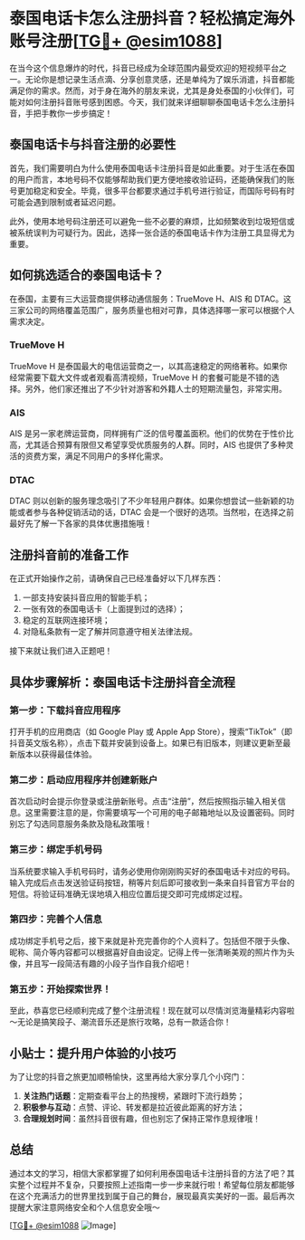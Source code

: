 # 泰国电话卡怎么注册抖音？轻松搞定海外账号注册[[TG💪+ @esim1088](https://t.me/s/esim1088)]

在当今这个信息爆炸的时代，抖音已经成为全球范围内最受欢迎的短视频平台之一。无论你是想记录生活点滴、分享创意灵感，还是单纯为了娱乐消遣，抖音都能满足你的需求。然而，对于身在海外的朋友来说，尤其是身处泰国的小伙伴们，可能对如何注册抖音账号感到困惑。今天，我们就来详细聊聊泰国电话卡怎么注册抖音，手把手教你一步步搞定！

## 泰国电话卡与抖音注册的必要性

首先，我们需要明白为什么使用泰国电话卡注册抖音是如此重要。对于生活在泰国的用户而言，本地号码不仅能够帮助我们更方便地接收验证码，还能确保我们的账号更加稳定和安全。毕竟，很多平台都要求通过手机号进行验证，而国际号码有时可能会遇到限制或者延迟问题。

此外，使用本地号码注册还可以避免一些不必要的麻烦，比如频繁收到垃圾短信或被系统误判为可疑行为。因此，选择一张合适的泰国电话卡作为注册工具显得尤为重要。

## 如何挑选适合的泰国电话卡？

在泰国，主要有三大运营商提供移动通信服务：TrueMove H、AIS 和 DTAC。这三家公司的网络覆盖范围广，服务质量也相对可靠，具体选择哪一家可以根据个人需求决定。

### TrueMove H
TrueMove H 是泰国最大的电信运营商之一，以其高速稳定的网络著称。如果你经常需要下载大文件或者观看高清视频，TrueMove H 的套餐可能是不错的选择。另外，他们家还推出了不少针对游客和外籍人士的短期流量包，非常实用。

### AIS
AIS 是另一家老牌运营商，同样拥有广泛的信号覆盖面积。他们的优势在于性价比高，尤其适合预算有限但又希望享受优质服务的人群。同时，AIS 也提供了多种灵活的资费方案，满足不同用户的多样化需求。

### DTAC
DTAC 则以创新的服务理念吸引了不少年轻用户群体。如果你想尝试一些新颖的功能或者参与各种促销活动的话，DTAC 会是一个很好的选项。当然啦，在选择之前最好先了解一下各家的具体优惠措施哦！

## 注册抖音前的准备工作

在正式开始操作之前，请确保自己已经准备好以下几样东西：
1. 一部支持安装抖音应用的智能手机；
2. 一张有效的泰国电话卡（上面提到过的选择）；
3. 稳定的互联网连接环境；
4. 对隐私条款有一定了解并同意遵守相关法律法规。

接下来就让我们进入正题吧！

## 具体步骤解析：泰国电话卡注册抖音全流程

### 第一步：下载抖音应用程序
打开手机的应用商店（如 Google Play 或 Apple App Store），搜索“TikTok”（即抖音英文版名称），点击下载并安装到设备上。如果已有旧版本，则建议更新至最新版本以获得最佳体验。

### 第二步：启动应用程序并创建新账户
首次启动时会提示你登录或注册新账号。点击“注册”，然后按照指示输入相关信息。这里需要注意的是，你需要填写一个可用的电子邮箱地址以及设置密码。同时别忘了勾选同意服务条款及隐私政策哦！

### 第三步：绑定手机号码
当系统要求输入手机号码时，请务必使用你刚刚购买好的泰国电话卡对应的号码。输入完成后点击发送验证码按钮，稍等片刻后即可接收到一条来自抖音官方平台的短信。将验证码准确无误地填入相应位置后提交即可完成绑定过程。

### 第四步：完善个人信息
成功绑定手机号之后，接下来就是补充完善你的个人资料了。包括但不限于头像、昵称、简介等内容都可以根据喜好自由设定。记得上传一张清晰美观的照片作为头像，并且写一段简洁有趣的小段子当作自我介绍吧！

### 第五步：开始探索世界！
至此，恭喜您已经顺利完成了整个注册流程！现在就可以尽情浏览海量精彩内容啦～无论是搞笑段子、潮流音乐还是旅行攻略，总有一款适合你！

## 小贴士：提升用户体验的小技巧

为了让您的抖音之旅更加顺畅愉快，这里再给大家分享几个小窍门：

1. **关注热门话题**：定期查看平台上的热搜榜，紧跟时下流行趋势；
2. **积极参与互动**：点赞、评论、转发都是拉近彼此距离的好方法；
3. **合理规划时间**：虽然抖音很有趣，但也别忘了保持正常作息规律哦！

## 总结

通过本文的学习，相信大家都掌握了如何利用泰国电话卡注册抖音的方法了吧？其实整个过程并不复杂，只要按照上述指南一步一步来就行啦！希望每位朋友都能够在这个充满活力的世界里找到属于自己的舞台，展现最真实美好的一面。最后再次提醒大家注意网络安全和个人信息安全哦～

[[TG💪+ @esim1088](https://t.me/s/esim1088) ![Image](https://i.postimg.cc/4NQfJmqS/Snipaste-2025-05-13-00-14-12.png)]